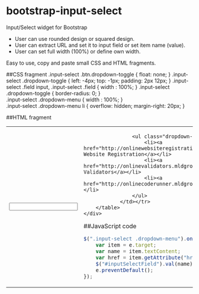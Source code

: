# bootstrap-input-select
Input/Select widget for Bootstrap

- User can use rounded design or squared design.
- User can extract URL and set it to input field or set item name (value).
- User can set full width (100%) or define own width.

Easy to use, copy and paste small CSS and HTML fragments.

##CSS fragment
      .input-select .btn.dropdown-toggle {
          float: none;
      }
      .input-select .dropdown-toggle {
          left: -4px;
          top: -1px;
          padding: 2px 12px;
      }
      .input-select .field input,
      .input-select .field {
          width : 100%;
      }
      .input-select .dropdown-toggle {
          border-radius: 0;
      }            
      .input-select .dropdown-menu {
          width : 100%;
      }       
      .input-select .dropdown-menu li {
          overflow: hidden;
          margin-right: 20px;
      }

##HTML fragment
    <div class="input-select btn-group">
        <table><tr><td class="field">
                    <input id="inputSelectField" type="text">
                </td><td>
                    <a class="btn btn-primary dropdown-toggle" data-toggle="dropdown">
                        <span class="caret"></span>
                    </a>

                    <ul class="dropdown-menu">
                        <li><a href="http://onlinewebsiteregistration.mldgroup.com/index.php">Online Website Registration</a></li>
                        <li><a href="http://onlinevalidators.mldgroup.com/index.php">Online Validators</a></li>
                        <li><a href="http://onlinecoderunner.mldgroup.com/">Online Code Runner</a></li>
                    </ul>
                </td></tr>
        </table>
    </div>

##JavaScript code
```javascript
$(".input-select .dropdown-menu").on("click", function (e) {
    var item = e.target;
    var name = item.textContent;
    var href = item.getAttribute("href");
    $("#inputSelectField").val(name);
    e.preventDefault();
});
```
